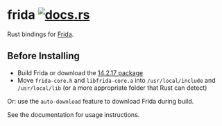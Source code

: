 # frida [![docs.rs](https://docs.rs/frida/badge.svg)](https://docs.rs/frida)

Rust bindings for [Frida](https://frida.re).

## Before Installing

- Build Frida or download the [14.2.17 package](https://github.com/frida/frida/releases/tag/14.2.17)
- Move `frida-core.h` and `libfrida-core.a` into `/usr/local/include` and `/usr/local/lib` (or a more appropriate folder that Rust can detect)

Or: use the `auto-download` feature to download Frida during build.

See the documentation for usage instructions.

